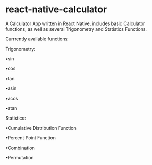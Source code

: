 # react-native-calculator
A Calculator App written in React Native, includes basic Calculator functions, as well as several Trigonometry and Statistics Functions.

Currrently available functions:

Trigonometry:

•sin

•cos

•tan

•asin

•acos

•atan

Statistics:

•Cumulative Distribution Function

•Percent Point Function

•Combination

•Permutation
